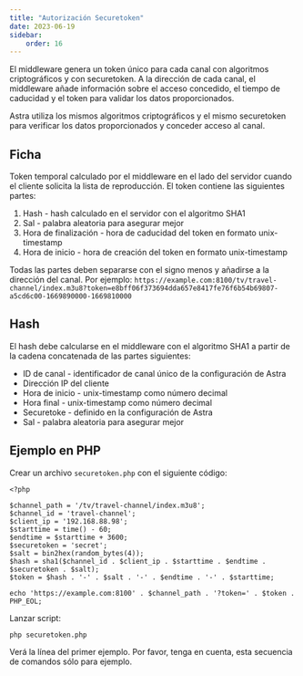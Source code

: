 ```yaml
---
title: "Autorización Securetoken"
date: 2023-06-19
sidebar:
    order: 16
---
```


El middleware genera un token único para cada canal con algoritmos criptográficos y con securetoken. A la dirección de cada canal, el middleware añade información sobre el acceso concedido, el tiempo de caducidad y el token para validar los datos proporcionados.

Astra utiliza los mismos algoritmos criptográficos y el mismo securetoken para verificar los datos proporcionados y conceder acceso al canal.

## Ficha[](https://help.cesbo.com/astra/delivery/http-hls-auth/securetoken#token)

Token temporal calculado por el middleware en el lado del servidor cuando el cliente solicita la lista de reproducción. El token contiene las siguientes partes:

1. Hash - hash calculado en el servidor con el algoritmo SHA1
2. Sal - palabra aleatoria para asegurar mejor
3. Hora de finalización - hora de caducidad del token en formato unix-timestamp
4. Hora de inicio - hora de creación del token en formato unix-timestamp

Todas las partes deben separarse con el signo menos y añadirse a la dirección del canal. Por ejemplo: `https://example.com:8100/tv/travel-channel/index.m3u8?token=e8bff06f373694dda657e8417fe76f6b54b69807-a5cd6c00-1669890000-1669810000`

## Hash[](https://help.cesbo.com/astra/delivery/http-hls-auth/securetoken#hash)

El hash debe calcularse en el middleware con el algoritmo SHA1 a partir de la cadena concatenada de las partes siguientes:

- ID de canal - identificador de canal único de la configuración de Astra
- Dirección IP del cliente
- Hora de inicio - unix-timestamp como número decimal
- Hora final - unix-timestamp como número decimal
- Securetoke - definido en la configuración de Astra
- Sal - palabra aleatoria para asegurar mejor

## Ejemplo en PHP[](https://help.cesbo.com/astra/delivery/http-hls-auth/securetoken#example-on-php)

Crear un archivo `securetoken.php` con el siguiente código:

```
<?php

$channel_path = '/tv/travel-channel/index.m3u8';
$channel_id = 'travel-channel';
$client_ip = '192.168.88.98';
$starttime = time() - 60;
$endtime = $starttime + 3600;
$securetoken = 'secret';
$salt = bin2hex(random_bytes(4));
$hash = sha1($channel_id . $client_ip . $starttime . $endtime . $securetoken . $salt);
$token = $hash . '-' . $salt . '-' . $endtime . '-' . $starttime;

echo 'https://example.com:8100' . $channel_path . '?token=' . $token . PHP_EOL;
```

Lanzar script:

```
php securetoken.php
```

Verá la línea del primer ejemplo. Por favor, tenga en cuenta, esta secuencia de comandos sólo para ejemplo.
